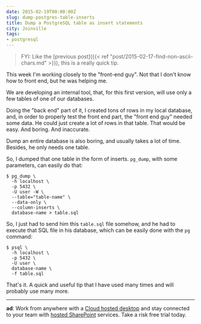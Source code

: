 ```yaml
---
date: 2015-02-19T00:00:00Z
slug: dump-postgres-table-inserts
title: Dump a PostgreSQL table as insert statements
city: Joinville
tags:
- postgresql
---
```


> FYI: Like the [previous post]({{< ref "post/2015-02-17-find-non-ascii-chars.md" >}}),
> this is a really quick tip.

This week I'm working closely to the "front-end guy". Not that I don't know
how to front end, but he was helping me.

We are developing an internal tool, that, for this first version, will use
only a few tables of one of our databases.

Doing the "back end" part of it, I created tons of rows in my local database,
and, in order to properly test the front end part, the "front end guy"
needed some data. He could just create a lot of rows in that table. That would
be easy. And boring. And inaccurate.

Dump an entire database is also boring, and usually takes a lot of time.
Besides, he only needs one table.

So, I dumped that one table in the form of inserts. `pg_dump`, with some
parameters, can easily do that:

```console
$ pg_dump \
  -h localhost \
  -p 5432 \
  -U user -W \
  --table="table-name" \
  --data-only \
  --column-inserts \
  database-name > table.sql
```

So, I just had to send him this `table.sql` file somehow, and he had to
execute that SQL file in his database, which can be easily done with the `pg`
command:

```console
$ psql \
  -h localhost \
  -p 5432 \
  -U user \
  database-name \
  -f table.sql
```

That's it. A quick and useful tip that I have used many times and will probably
use many more.

---

**ad**: Work from anywhere with a
[Cloud hosted desktop](https://www.clouddesktoponline.com) and stay connected
to your team with [hosted SharePoint](https://www.cloudappsportal.com) services.
Take a risk free trial today.
